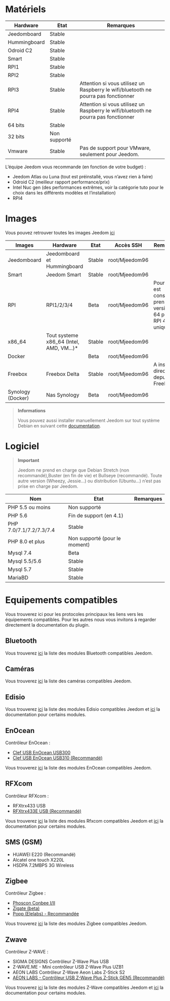 # Matériels

Hardware | Etat | Remarques
--- | --- | ---
Jeedomboard      | Stable        |
Hummingboard     | Stable        |
Odroid C2        | Stable        |                          
Smart            | Stable        |                          
RPI1             | Stable        |                          
RPI2             | Stable        |                          
RPI3             | Stable        | Attention si vous utilisez un Raspberry le wifi/bluetooth ne pourra pas fonctionner
RPI4             | Stable        | Attention si vous utilisez un Raspberry le wifi/bluetooth ne pourra pas fonctionner
64 bits          | Stable        |                          
32 bits          | Non supporté  |                          
Vmware           | Stable        | Pas de support pour VMware, seulement pour Jeedom.

L’équipe Jeedom vous recommande (en fonction de votre budget) :

- Jeedom Atlas ou Luna (tout est préinstallé, vous n’avez rien à faire)
- Odroid C2 (meilleur rapport performance/prix)
- Intel Nuc gen (des performances extrêmes, voir la catégorie tuto pour le choix dans les différents modèles et l’installation)
- RPI4

#  Images

Vous pouvez retrouver toutes les images Jeedom [ici](https://images.jeedom.com/)

| Images         | Hardware       | Etat           | Accès SSH      | Remarques      | Documentations      |
|----------------|----------------|----------------|----------------|----------------|---------------------|
| Jeedomboard    | Jeedomboard et Hummingboard | Stable         | root/Mjeedom96 |                | [Jeedomboard](https://doc.jeedom.com/fr_FR/installation/mini) |
| Smart          | Jeedom Smart   | Stable           | root/Mjeedom96 |                | [Smart](https://doc.jeedom.com/fr_FR/installation/smart) |
| RPI            | RPI1/2/3/4     | Beta           | root/Mjeedom96 |  Pour RPI il est conseillé de prendre la version rpi-64 pour les RPI 4 uniquement              | [RPI](https://doc.jeedom.com/fr_FR/installation/rpi) |
| x86_64         | Tout systeme x86_64 (Intel, AMD, VM...)*               | Stable           | root/Mjeedom96 |                | [x86_64](https://doc.jeedom.com/fr_FR/installation/vm) |
| Docker         |                | Beta           | root/Mjeedom96 |                | [Docker](https://doc.jeedom.com/fr_FR/installation/docker) |
| Freebox        | Freebox Delta  | Stable         | root/Mjeedom96 | A installer directement depuis la Freebox               | [Freebox](https://doc.jeedom.com/fr_FR/installation/freeboxdelta) |
| Synology (Docker)| Nas Synology | Beta          | root/Mjeedom96  |                | [Synology](https://doc.jeedom.com/fr_FR/installation/synology) |

> **Informations**
>
> Vous pouvez aussi installer manuellement Jeedom sur tout système Debian en suivant cette [documentation](https://doc.jeedom.com/fr_FR/installation/cli).

#  Logiciel

> **Important**
>
> Jeedom ne prend en charge que Debian Stretch (non recommandé),Buster (en fin de vie) et Bullseye (recommandé). Toute autre version (Wheezy, Jessie…) ou distribution (Ubuntu…) n’est pas prise en charge par Jeedom.

| Nom                     | Etat                    | Remarques                |
|-------------------------|-------------------------|--------------------------|
| PHP 5.5 ou moins        | Non supporté            |                          |
| PHP 5.6                 | Fin de support (en 4.1) |                          |
| PHP 7.0/7.1/7.2/7.3/7.4 | Stable                  |                          |
| PHP 8.0 et plus         | Non supporté (pour le moment)|                          |
| Mysql 7.4               | Beta                    |                          |
| Mysql 5.5/5.6           | Stable                  |                          |
| Mysql 5.7               | Stable                  |                          |
| MariaBD                 | Stable                  |                          |


# Equipements compatibles

Vous trouverez ici pour les protocoles principaux les liens vers les équipements compatibles.
Pour les autres nous vous invitons à regarder directement la documentation du plugin.


## Bluetooth

Vous trouverez [ici](https://compatibility.jeedom.com/index.php?p=home&plugin=blea) la liste des modules Bluetooth compatibles Jeedom.

## Caméras

Vous trouverez [ici](https://compatibility.jeedom.com/index.php?v=d&p=home&search=&plugin=camera) la liste des caméras compatibles Jeedom.

## Edisio

Vous trouverez [ici](https://doc.jeedom.com/fr_FR/edisio/equipement.compatible) la liste des modules Edisio compatibles Jeedom et [ici](https://doc.jeedom.com/fr_FR/edisio/) la documentation pour certains modules.

## EnOcean

Contrôleur EnOcean :

-   [Clef USB EnOcean USB300](https://www.domadoo.fr/fr/interface-domotique/3206-enocean-controleur-usb-enocean-avec-connecteur-sma-3700527400280.html)
-   [Clef USB EnOcean USB310 (Recommandé)](https://www.domadoo.fr/fr/interface-domotique/2433-enocean-controleur-usb-enocean-3700527400273.html)

Vous trouverez [ici](https://compatibility.jeedom.com/index.php?v=d&p=home&search=&plugin=openenocean) la liste des modules EnOcean compatibles Jeedom.

## RFXcom

Contrôleur RFXcom :

-   RFXtrx433 USB
-   [RFXtrx433E USB (Recommandé)](https://www.domadoo.fr/fr/interface-domotique/4659-rfxcom-interface-radio-recepteuremetteur-xl-43392mhz-usb-chacon-somfy-rts-oregon-et-autres.html)

Vous trouverez [ici](https://compatibility.jeedom.com/index.php?v=d&p=home&search=&plugin=rfxcom) la liste des modules Rfxcom compatibles Jeedom et [ici](https://doc.jeedom.com/fr_FR/rfxcom/) la documentation pour certains modules.

## SMS (GSM)

-   HUAWEI E220 (Recommandé)
-   Alcatel one touch X220L
-   HSDPA 7.2MBPS 3G Wireless

## Zigbee

Contrôleur Zigbee :

- [Phoscon Conbee I/II](https://www.domadoo.fr/fr/interface-domotique/4974-phoscon-passerelle-universelle-zigbee-usb-conbee-ii-4260350821328.html)
- [Zigate (beta)](https://www.domadoo.fr/fr/interface-domotique/5734-lixee-dongle-usb-zigbee-zigate-v2-compatible-jeedom-eedomus-domoticz-3770014375094.html?search_query=zigate&results=106)
- [Popp (Elelabs) - Recommandée](https://www.domadoo.fr/fr/interface-domotique/5431-popp-dongle-usb-zigbee-zb-stick-chipset-efr32mg13-4251295701554.html)

Vous trouverez [ici](https://compatibility.jeedom.com/index.php?v=d&p=home&search=&plugin=zigbee) la liste des modules Zigbee compatibles Jeedom.

## Zwave

Contrôleur Z-WAVE :

-   SIGMA DESIGNS Contrôleur Z-Wave Plus USB
-   Z-WAVE.ME - Mini contrôleur USB Z-Wave Plus UZB1
-   AEON LABS Contrôleur Z-Wave Aeon Labs Z-Stick S2
-   [AEON LABS - Contrôleur USB Z-Wave Plus Z-Stick GEN5 (Recommandé)](https://www.domadoo.fr/fr/interface-domotique/2917-aeotec-controleur-usb-z-wave-plus-z-stick-gen5-1220000012813.html?search_query=sigma&results=4)

Vous trouverez [ici](https://compatibility.jeedom.com/index.php?v=d&p=home&search=&plugin=openzwave) la liste des modules Z-Wave compatibles Jeedom et [ici](https://doc.jeedom.com/fr_FR/zwave/) la documentation pour certains modules.
